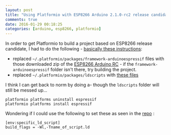 ```yaml
---
layout: post
title: "Using Platformio with ESP8266 Arduino 2.1.0-rc2 release candidate"
comments: true
date: 2016-01-29 00:18:25
categories: [arduino, esp8266, platformio]
---
```


In order to get Platformio to build a project based on ESP8266 release candidate, I had to do the following - [basically these instructions](https://github.com/platformio/platformio/issues/401#issuecomment-166958952):

- replaced `~/.platformio/packages/framework-arduinoespressif` files with those downloaded zip of the [ESP8266 Arduino RC](https://github.com/esp8266/Arduino/archive/2.1.0-rc2.zip) - if the `framework-arduinoespressif` folder isn't there, try building the project.
- replaced `~/.platformio/packages/ldscripts` with [these files]( https://github.com/platformio/platformio-pkg-ldscripts/tree/esp8266_stage)

I think I can get back to norm by doing a- though the `ldscripts` folder will still be messed up...

    platformio platforms uninstall espressif
    platformio platforms install espressif
    
Wondering if I could use the following to set these as seen in the [repo](https://github.com/platformio/platformio-pkg-ldscripts/tree/esp8266_stage) :

    [env:specific_ld_script]
    build_flags = -Wl,-Tname_of_script.ld